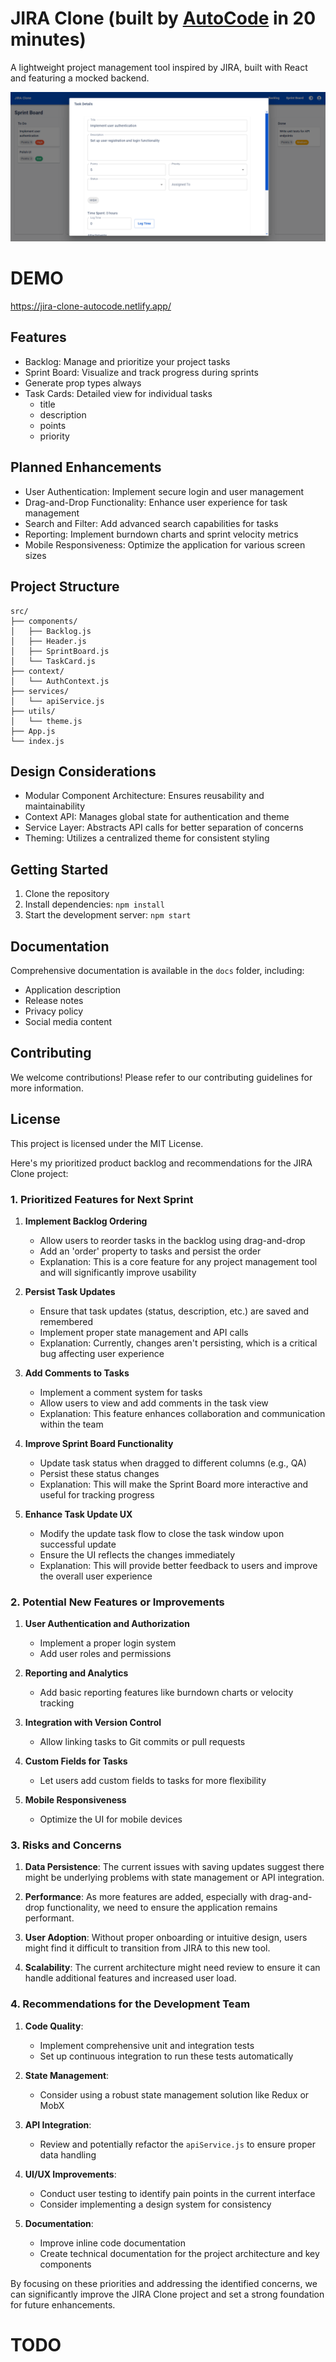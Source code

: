 # JIRA Clone (built by [AutoCode](https://autocode.work) in 20 minutes)

A lightweight project management tool inspired by JIRA, built with React and featuring a mocked
backend.

![alt text](image-1.png)

# DEMO

https://jira-clone-autocode.netlify.app/

## Features

-   Backlog: Manage and prioritize your project tasks
-   Sprint Board: Visualize and track progress during sprints
-   Generate prop types always
-   Task Cards: Detailed view for individual tasks
    -   title
    -   description
    -   points
    -   priority

## Planned Enhancements

-   User Authentication: Implement secure login and user management
-   Drag-and-Drop Functionality: Enhance user experience for task management
-   Search and Filter: Add advanced search capabilities for tasks
-   Reporting: Implement burndown charts and sprint velocity metrics
-   Mobile Responsiveness: Optimize the application for various screen sizes

## Project Structure

```
src/
├── components/
│   ├── Backlog.js
│   ├── Header.js
│   ├── SprintBoard.js
│   └── TaskCard.js
├── context/
│   └── AuthContext.js
├── services/
│   └── apiService.js
├── utils/
│   └── theme.js
├── App.js
└── index.js
```

## Design Considerations

-   Modular Component Architecture: Ensures reusability and maintainability
-   Context API: Manages global state for authentication and theme
-   Service Layer: Abstracts API calls for better separation of concerns
-   Theming: Utilizes a centralized theme for consistent styling

## Getting Started

1. Clone the repository
2. Install dependencies: `npm install`
3. Start the development server: `npm start`

## Documentation

Comprehensive documentation is available in the `docs` folder, including:

-   Application description
-   Release notes
-   Privacy policy
-   Social media content

## Contributing

We welcome contributions! Please refer to our contributing guidelines for more information.

## License

This project is licensed under the MIT License.

Here's my prioritized product backlog and recommendations for the JIRA Clone project:

### 1. Prioritized Features for Next Sprint

1. **Implement Backlog Ordering**

    - Allow users to reorder tasks in the backlog using drag-and-drop
    - Add an 'order' property to tasks and persist the order
    - Explanation: This is a core feature for any project management tool and will significantly
      improve usability

2. **Persist Task Updates**

    - Ensure that task updates (status, description, etc.) are saved and remembered
    - Implement proper state management and API calls
    - Explanation: Currently, changes aren't persisting, which is a critical bug affecting user
      experience

3. **Add Comments to Tasks**

    - Implement a comment system for tasks
    - Allow users to view and add comments in the task view
    - Explanation: This feature enhances collaboration and communication within the team

4. **Improve Sprint Board Functionality**

    - Update task status when dragged to different columns (e.g., QA)
    - Persist these status changes
    - Explanation: This will make the Sprint Board more interactive and useful for tracking progress

5. **Enhance Task Update UX**
    - Modify the update task flow to close the task window upon successful update
    - Ensure the UI reflects the changes immediately
    - Explanation: This will provide better feedback to users and improve the overall user
      experience

### 2. Potential New Features or Improvements

1. **User Authentication and Authorization**

    - Implement a proper login system
    - Add user roles and permissions

2. **Reporting and Analytics**

    - Add basic reporting features like burndown charts or velocity tracking

3. **Integration with Version Control**

    - Allow linking tasks to Git commits or pull requests

4. **Custom Fields for Tasks**

    - Let users add custom fields to tasks for more flexibility

5. **Mobile Responsiveness**
    - Optimize the UI for mobile devices

### 3. Risks and Concerns

1. **Data Persistence**: The current issues with saving updates suggest there might be underlying
   problems with state management or API integration.

2. **Performance**: As more features are added, especially with drag-and-drop functionality, we need
   to ensure the application remains performant.

3. **User Adoption**: Without proper onboarding or intuitive design, users might find it difficult
   to transition from JIRA to this new tool.

4. **Scalability**: The current architecture might need review to ensure it can handle additional
   features and increased user load.

### 4. Recommendations for the Development Team

1. **Code Quality**:

    - Implement comprehensive unit and integration tests
    - Set up continuous integration to run these tests automatically

2. **State Management**:

    - Consider using a robust state management solution like Redux or MobX

3. **API Integration**:

    - Review and potentially refactor the `apiService.js` to ensure proper data handling

4. **UI/UX Improvements**:

    - Conduct user testing to identify pain points in the current interface
    - Consider implementing a design system for consistency

5. **Documentation**:
    - Improve inline code documentation
    - Create technical documentation for the project architecture and key components

By focusing on these priorities and addressing the identified concerns, we can significantly improve
the JIRA Clone project and set a strong foundation for future enhancements.

# TODO